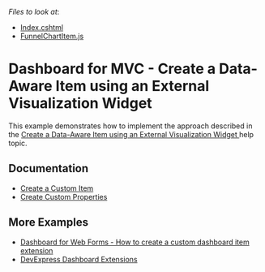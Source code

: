 <!-- default file list -->
*Files to look at*:

* [Index.cshtml](./CS/DXWebApplication52/Views/Home/Index.cshtml)
* [FunnelChartItem.js](./CS/DXWebApplication52/Custom_Items/FunnelChartItem.js)
<!-- default file list end -->

# Dashboard for MVC - Create a Data-Aware Item using an External Visualization Widget

This example demonstrates how to implement the approach described in the [Create a Data-Aware Item using an External Visualization Widget
](https://docs.devexpress.com/Dashboard/119838/create-the-designer-and-viewer-applications/web-dashboard/html-javascript-web-dashboard-control/create-a-custom-item/create-a-data-aware-item-using-an-external-visualization-widget) help topic.

## Documentation

- [Create a Custom Item](https://docs.devexpress.com/Dashboard/117546/web-dashboard/ui-elements-and-customization/create-a-custom-item)
- [Create Custom Properties](https://docs.devexpress.com/Dashboard/401702/web-dashboard/ui-elements-and-customization/create-custom-properties?p=netframework)

## More Examples

- [Dashboard for Web Forms - How to create a custom dashboard item extension](https://github.com/DevExpress-Examples/aspxdashboard-how-to-create-a-custom-dashboard-item-extension-t509294)
- [DevExpress Dashboard Extensions](https://github.com/DevExpress/dashboard-extensions)
